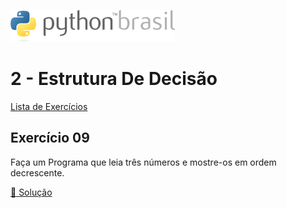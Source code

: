 ![pythonbrasil_logo](../../logo_pythonBrasil.png)

# 2 - Estrutura De Decisão 
[Lista de Exercícios](../../README.md)

## Exercício 09

Faça um Programa que leia três números e mostre-os em ordem decrescente.

[:page_with_curl: Solução](__init__.py)
